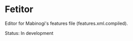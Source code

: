 Fetitor
==============================

Editor for Mabinogi's features file (features.xml.compiled).

Status: In development
